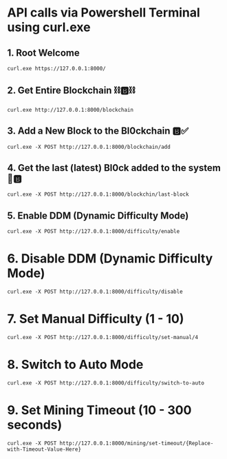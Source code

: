 # API calls via Powershell Terminal using curl.exe

## 1. Root Welcome 
`curl.exe https://127.0.0.1:8000/`

## 2. Get Entire Blockchain ⛓️🅱️⛓️
`curl.exe http://127.0.0.1:8000/blockchain`

## 3. Add a New Block to the Bl0ckchain 🅱️✅
`curl.exe -X POST http://127.0.0.1:8000/blockchain/add`

## 4. Get the last (latest) Bl0ck added to the system 🔗🅱️
`curl.exe -X POST http://127.0.0.1:8000/blockchin/last-block`

## 5. Enable DDM (Dynamic Difficulty Mode)
`curl.exe -X POST http://127.0.0.1:8000/difficulty/enable`

# 6. Disable DDM (Dynamic Difficulty Mode)
`curl.exe -X POST http://127.0.0.1:8000/difficulty/disable`

# 7. Set Manual Difficulty (1 - 10)
`curl.exe -X POST http://127.0.0.1:8000/difficulty/set-manual/4`

# 8. Switch to Auto Mode
`curl.exe -X POST http://127.0.0.1:8000/difficulty/switch-to-auto`

# 9. Set Mining Timeout (10 - 300 seconds)

`curl.exe -X POST http://127.0.0.1:8000/mining/set-timeout/{Replace-with-Timeout-Value-Here}`